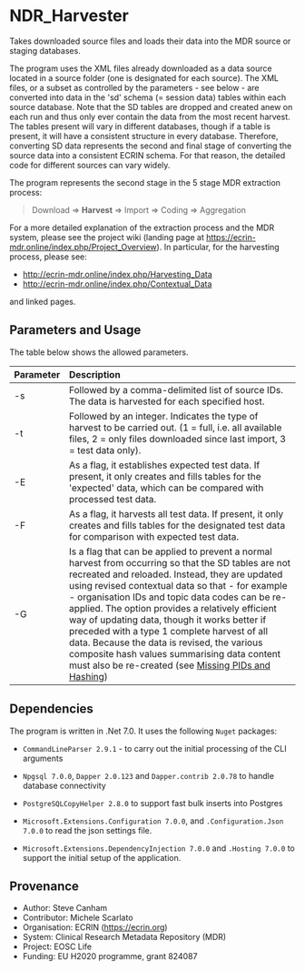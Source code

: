 # NDR_Harvester
Takes downloaded source files and loads their data into the MDR source or staging databases.

The program uses the XML files already downloaded as a data source located in a source folder (one is designated for
each source). The XML files, or a subset as controlled by the parameters - see below - are converted into data in the
'sd' schema (= session data) tables within each source database. Note that the SD tables are dropped and created anew
on each run and thus only ever contain the data from the most recent harvest. The tables present will vary in different
databases, though if a table is present, it will have a consistent structure in every database. Therefore, converting
SD data represents the second and final stage of converting the source data into a consistent ECRIN schema. For that
reason, the detailed code for different sources can vary widely.

The program represents the second stage in the 5 stage MDR extraction process:

>Download => **Harvest** => Import => Coding => Aggregation

For a more detailed explanation of the extraction process and the MDR system, please see the project wiki (landing
page at https://ecrin-mdr.online/index.php/Project_Overview).
In particular, for the harvesting process, please see:

- http://ecrin-mdr.online/index.php/Harvesting_Data
- http://ecrin-mdr.online/index.php/Contextual_Data

and linked pages.

## Parameters and Usage
The table below shows the allowed parameters.

| Parameter | Description   |
|:----------| :-------------|
| -s        | Followed by a comma-delimited list of source IDs. The data is harvested for each specified host.
| -t        | Followed by an integer. Indicates the type of harvest to be carried out. (1 = full, i.e. all available files, 2 = only files downloaded since last import, 3 = test data only).
| -E        | As a flag, it establishes expected test data. If present, it only creates and fills tables for the 'expected' data, which can be compared with processed test data.
| -F        | As a flag, it harvests all test data. If present, it only creates and fills tables for the designated test data for comparison with expected test data.
| -G        | Is a flag that can be applied to prevent a normal harvest from occurring so that the SD tables are not recreated and reloaded. Instead, they are updated using revised contextual data so that - for example - organisation IDs and topic data codes can be re-applied. The option provides a relatively efficient way of updating data, though it works better if preceded with a type 1 complete harvest of all data. Because the data is revised, the various composite hash values summarising data content must also be re-created (see [Missing PIDs and Hashing](https://ecrin-mdr.online/index.php/Missing_PIDs_and_Hashing))
## Dependencies

The program is written in .Net 7.0.
It uses the following `Nuget` packages:

- `CommandLineParser 2.9.1` - to carry out the initial processing of the CLI arguments

- `Npgsql 7.0.0`, `Dapper 2.0.123` and `Dapper.contrib 2.0.78` to handle database connectivity

- `PostgreSQLCopyHelper 2.8.0` to support fast bulk inserts into Postgres

- `Microsoft.Extensions.Configuration 7.0.0`, and `.Configuration.Json 7.0.0` to read the json settings file.

- `Microsoft.Extensions.DependencyInjection 7.0.0` and `.Hosting 7.0.0` to support the initial setup of the application.



## Provenance
* Author: Steve Canham
* Contributor: Michele Scarlato
* Organisation: ECRIN (https://ecrin.org)
* System: Clinical Research Metadata Repository (MDR)
* Project: EOSC Life
* Funding: EU H2020 programme, grant 824087
